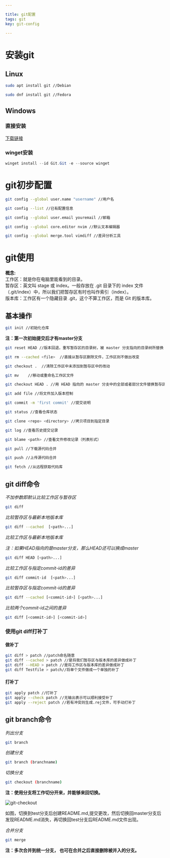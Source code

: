 ```yaml
---

title: git配置
tags: git
key: git-config 

---
```


# 安装git

## Linux

```bash
sudo apt install git //Debian

sudo dnf install git //Fedora
```

## Windows

### 直接安装

[下载链接](https://github.com/git-for-windows/git/releases/download/v2.37.1.windows.1/Git-2.37.1-64-bit.exe)

### winget安装

```powershell
winget install --id Git.Git -e --source winget
```

# git初步配置

```bash
git config --global user.name "username" //用户名

git config --list //已有配置信息

git config --global user.email youremail //邮箱

git config --global core.editor nvim //默认文本编辑器

git config --global merge.tool vimdiff //差异分析工具
```

# git使用

**概念:**  
工作区：就是你在电脑里能看到的目录。  
暂存区：英文叫 stage 或 index。一般存放在 .git 目录下的 index 文件（.git/index）中，所以我们把暂存区有时也叫作索引（index）。  
版本库：工作区有一个隐藏目录 .git，这个不算工作区，而是 Git 的版本库。

## 基本操作

```bash
git init //初始化仓库
```

**注：第一次初始提交后才有master分支**

```bash
git reset HEAD //版本回退，重写暂存区的目录树，被 master 分支指向的目录树所替换

git rm --cached <file>  //直接从暂存区删除文件，工作区则不做出改变

git checkout .  //清除工作区中未添加到暂存区中的改动

git mv    //移动或重命名工作区文件

git checkout HEAD . //用 HEAD 指向的 master 分支中的全部或者部分文件替换暂存区和以及工作区中的文件

git add file //将文件加入版本控制

git commit -m 'first commit' //提交说明

git status //查看仓库状态

git clone <repo> <directory> //拷贝项目到指定目录

git log //查看历史提交记录

git blame <path> //查看文件修改记录（列表形式）

git pull //下载源代码合并

git push //上传源代码合并

git fetch //从远程获取代码库
```

## git diff命令

*不加参数即默认比较工作区与暂存区*

```bash
git diff
```

*比较暂存区与最新本地版本库*

```bash
git diff --cached  [<path>...] 
```

*比较工作区与最新本地版本库*

*注：如果HEAD指向的是master分支，那么HEAD还可以换成master* 

```bash
git diff HEAD [<path>...]
```

*比较工作区与指定commit-id的差异*

```bash
git diff commit-id  [<path>...]
```

*比较暂存区与指定commit-id的差异*

```bash
git diff --cached [<commit-id>] [<path>...] 
```

*比较两个commit-id之间的差异*

```bash
git diff [<commit-id>] [<commit-id>]
```

### 使用git diff打补丁

#### 做补丁

```bash
git diff > patch //patch命名随意
git diff --cached > patch //是将我们暂存区与版本库的差异做成补丁
git diff --HEAD > patch //是将工作区与版本库的差异做成补丁
git diff Testfile > patch//将单个文件做成一个单独的补丁
```

#### 打补丁

```bash
git apply patch //打补丁
git apply --check patch //无输出表示可以顺利接受补丁
git apply --reject patch //若有冲突则生成.rej文件，可手动打补丁
```

## git branch命令

*列出分支*

```bash
git branch
```

*创建分支*

```bash
git branch (branchname)
```

*切换分支*

```bash
git checkout (branchname)
```

**注：使用分支将工作切分开来，并能够来回切换。**  

![git-checkout](https://duan-dky.me/assets/images/posts/git-config/git-checkout.png)  

如图，切换到test分支后创建README.md,提交更改，然后切换回master分支后发现README.md消失，再切换回test分支后README.md文件出现。  

*合并分支*  

```bash
git merge 
```

**注：多次合并到统一分支， 也可在合并之后直接删除被并入的分支。**  